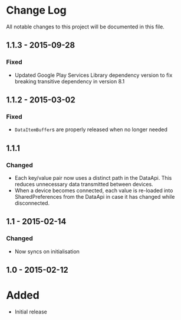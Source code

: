 # Change Log
All notable changes to this project will be documented in this file.

## 1.1.3 - 2015-09-28
### Fixed
- Updated Google Play Services Library dependency version to fix breaking transitive dependency in version 8.1

## 1.1.2 - 2015-03-02
### Fixed
- `DataItemBuffer`s are properly released when no longer needed

## 1.1.1
### Changed
- Each key/value pair now uses a distinct path in the DataApi. This reduces unnecessary data transmitted between devices.
- When a device becomes connected, each value is re-loaded into SharedPreferences from the DataApi in case it has changed while disconnected.

## 1.1 - 2015-02-14
### Changed
- Now syncs on initialisation


## 1.0 - 2015-02-12
# Added
- Initial release